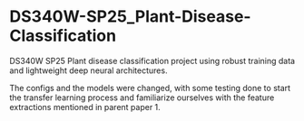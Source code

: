 # DS340W-SP25_Plant-Disease-Classification
DS340W SP25 Plant disease classification project using robust training data and lightweight deep neural architectures.

The configs and the models were changed, with some testing done to start the transfer learning process and familiarize ourselves with the feature extractions mentioned in parent paper 1.
